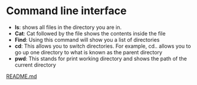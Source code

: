 # Command line interface

- **ls**: shows all files in the directory you are in.
- **Cat**: Cat followed by the file shows the contents inside the file
- **Find**: Using this command will show you a list of directories
- **cd**: This allows you to switch directories. For example, cd.. allows you to go up one directory to what is known as the parent directory
- **pwd**: This stands for print working directory and shows the path of the current directory

[README.md](../README.md)